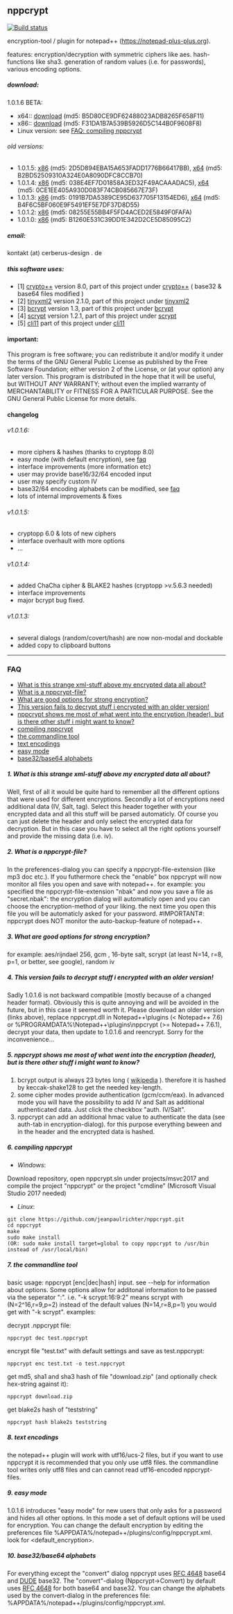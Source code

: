 ## nppcrypt
[![Build status](https://ci.appveyor.com/api/projects/status/x5fsebx1ofk0qync?svg=true)](https://ci.appveyor.com/project/jeanpaulrichter/nppcrypt)

encryption-tool / plugin for notepad++ (https://notepad-plus-plus.org).

features: encryption/decryption with symmetric ciphers like aes. hash-functions like sha3. generation of random values (i.e. for passwords), various encoding options.

##### download:
1.0.1.6 BETA:
* x64:: [download](http://www.cerberus-design.de/nppcrypt_1.0.1.6b_x64.zip) (md5: B5D80CE9DF62488023ADB8265F658F11)
* x86:: [download](http://www.cerberus-design.de/nppcrypt_1.0.1.6b_x86.zip) (md5: F31DA1B7A539B5926D5C144B0F9608F8)
* Linux version: see [FAQ: compiling nppcrypt](#faq_6)
###### old versions:
* 1.0.1.5: [x86](https://github.com/jeanpaulrichter/nppcrypt/releases/download/1.0.1.5/nppcrypt_1.0.1.5_x86.zip) (md5: 2D5D894EBA15A653FADD1776B66417BB), [x64](https://github.com/jeanpaulrichter/nppcrypt/releases/download/1.0.1.5/nppcrypt_1.0.1.5_x64.zip) (md5: B2BD52509310A324E0A8090DFC8CCB70)
* 1.0.1.4: [x86](http://www.cerberus-design.de/nppcrypt_1.0.1.4_x86.zip) (md5: 038E4EF7D01858A3ED32F49ACAAADAC5), [x64](http://www.cerberus-design.de/nppcrypt_1.0.1.4_x64.zip) (md5: 0CE1EE405A930D083F74CB085667E73F)
* 1.0.1.3: [x86](http://www.cerberus-design.de/nppcrypt_1.0.1.3_x86.zip) (md5: 0191B7DA5389CE95D637705F13154ED6), [x64](http://www.cerberus-design.de/nppcrypt_1.0.1.3_x64.zip) (md5: B4F6C5BF060E9F5491EF5E7DF37D8D55)
* 1.0.1.2: [x86](http://www.cerberus-design.de/nppcrypt_1.0.1.2.zip) (md5: 08255E55BB4F5FD4ACED2E5849F0FAFA)
* 1.0.1.0: [x86](http://www.cerberus-design.de/nppcrypt_1.0.1.0.zip) (md5: B1260E531C39DD1E342D2CE5D85095C2)

##### email:
kontakt (at) cerberus-design . de

##### this software uses:

- [1] [crypto++](https://www.cryptopp.com) version 8.0, part of this project under [crypto++](src/cryptopp) ( base32 & base64 files modified )
- [2] [tinyxml2](http://www.grinninglizard.com/tinyxml2) version 2.1.0, part of this project under [tinyxml2](src/tinyxml2)
- [3] [bcrypt](http://www.openwall.com/crypt/) version 1.3, part of this project under [bcrypt](src/bcrypt)
- [4] [scrypt](https://www.tarsnap.com/scrypt.html) version 1.2.1, part of this project under [scrypt](src/scrypt)
- [5] [cli11](https://github.com/CLIUtils/CLI11)  part of this project under [cli11](src/cli11)

#### important:
This program is free software; you can redistribute it and/or modify it under the terms of the GNU General Public License as published by the Free Software Foundation; either version 2 of the License, or (at your option) any later version. This program is distributed in the hope that it will be useful, but WITHOUT ANY WARRANTY; without even the implied warranty of MERCHANTABILITY or FITNESS FOR A PARTICULAR PURPOSE. See the GNU General Public License for more details.

#### changelog
###### v1.0.1.6:
- more ciphers & hashes (thanks to cryptopp 8.0)
- easy mode (with default encryption), see [faq](#faq_9)
- interface improvements (more information etc)
- user may provide base16/32/64 encoded input
- user may specify custom IV
- base32/64 encoding alphabets can be modified, see [faq](#faq_10)
- lots of internal improvements & fixes
###### v1.0.1.5:
- cryptopp 6.0 & lots of new ciphers
- interface overhault with more options
- ...
###### v1.0.1.4:
 - added ChaCha cipher & BLAKE2 hashes (cryptopp >v.5.6.3 needed)
 - interface improvements
 - major bcrypt bug fixed.
###### v1.0.1.3:
 - several dialogs (random/covert/hash) are now non-modal and dockable
 - added copy to clipboard buttons


----------
### FAQ


  - [What is this strange xml-stuff above my encrypted data all about?](#faq_1)
  - [What is a nppcrypt-file?](#faq_2)
  - [What are good options for strong encryption?](#faq_3)
  - [This version fails to decrypt stuff i encrypted with an older version!](#faq_4)
  - [nppcrypt shows me most of what went into the encryption (header), but is there other stuff i might want to know?](#faq_5)
  - [compiling nppcrypt](#faq_6)
  - [the commandline tool](#faq_7)
  - [text encodings](#faq_8)
  - [easy mode](#faq_9)
  - [base32/base64 alphabets](#faq_10)


##### <a name="faq_1"></a> 1. What is this strange xml-stuff above my encrypted data all about?
Well, first of all it would be quite hard to remember all the different options that were used for different encryptions. Secondly a lot of encryptions need additional data (IV, Salt, tag). Select this header together with your encrypted data and all this stuff will be parsed automaticly. Of course you can just delete the header and only select the encrypted data for decryption. But in this case you have to select all the right options yourself and provide the missing data (i.e. iv).

##### <a name="faq_2"></a>2. What is a nppcrypt-file?
In the preferences-dialog you can specify a nppcrypt-file-extension (like mp3 doc etc.). If you futhermore check the "enable" box nppcrypt will now monitor all files you open and save with notepad++. for example: you specified the nppcrypt-file-extension "nbak" and now you save a file as "secret.nbak": the encryption dialog will automaticly open and you 
can choose the encryption-method of your liking. the next time you open this file you will be automaticly asked for your password. #IMPORTANT#: nppcrypt does NOT monitor the auto-backup-feature of notepad++.

##### <a name="faq_3"></a>3. What are good options for strong encryption?
for example: aes/rijndael 256, gcm , 16-byte salt, scrypt (at least N=14, r=8, p=1, or better, see google), random iv

##### <a name="faq_4"></a>4. This version fails to decrypt stuff i encrypted with an older version!
Sadly 1.0.1.6 is not backward compatible (mostly because of a changed header format). Obviously this is quite annoying and will be avoided in the future, but in this case it seemed worth it. Please download an older version (links above), replace nppcrypt.dll in Notepad++\plugins (< Notepad++ 7.6) or %PROGRAMDATA%\Notepad++\plugins\nppcrypt (>= Notepad++ 7.6.1), decrypt your data, then update to 1.0.1.6 and reencrypt. Sorry for the inconvenience...

##### <a name="faq_5"></a>5. nppcrypt shows me most of what went into the encryption (header), but is there other stuff i might want to know?
1) bcrypt output is always 23 bytes long ( [wikipedia](https://en.wikipedia.org/wiki/Bcrypt) ). therefore it is hashed by keccak-shake128 to get the needed key-length.
2) some cipher modes provide authentication (gcm/ccm/eax). In advanced mode you will have the possibility to add IV and Salt as additional authenticated data. Just click the checkbox "auth. IV/Salt".
3) nppcrypt can add an additional hmac value to authenticate the data (see auth-tab in encryption-dialog). for this purpose everything beween <nppcrypt> and </nppcrypt> in the header and the encrypted data is hashed.

##### <a name="faq_6"></a>6. compiling nppcrypt
- *Windows*: 

Download repository, open nppcrypt.sln under projects/msvc2017 and compile the project "nppcrypt" or the project "cmdline" (Microsoft Visual Studio 2017 needed)


- *Linux*:
```
git clone https://github.com/jeanpaulrichter/nppcrypt.git
cd nppcrypt
make
sudo make install
(OR: sudo make install target=global to copy nppcrypt to /usr/bin instead of /usr/local/bin)
```

##### <a name="faq_7"></a>7. the commandline tool
basic usage: nppcrypt [enc|dec|hash] input. see --help for information about options. Some options allow for additonal information to be passed via the seperator ":". i.e. "-k scrypt:16:9:2" means scrypt with (N=2^16,r=9,p=2) instead of the default values (N=14,r=8,p=1) you would get with "-k scrypt".
examples:

decrypt .nppcrypt file:
```
nppcrypt dec test.nppcrypt
```
encrypt file "test.txt" with default settings and save as test.nppcrypt:
```
nppcrypt enc test.txt -o test.nppcrypt 
```
get md5, sha1 and sha3 hash of file "download.zip" (and optionally check hex-string against it):
```
nppcrypt download.zip
```
get blake2s hash of "teststring"
```
nppcrypt hash blake2s teststring
```

##### <a name="faq_8"></a>8. text encodings
the notepad++ plugin will work with utf16/ucs-2 files, but if you want to use nppcrypt it is recommended that you only use utf8 files. the commandline tool writes only utf8 files and can cannot read utf16-encoded nppcrypt-files.

##### <a name="faq_9"></a>9. easy mode
1.0.1.6 introduces "easy mode" for new users that only asks for a password and hides all other options. In this mode a set of default options will be used for encryption. You can change the default encryption by editing the preferences file %APPDATA%/notepad++/plugins/config/nppcrypt.xml. look for <default_encryption>.

##### <a name="faq_10"></a>10. base32/base64 alphabets
For everything except the "convert" dialog nppcrypt uses [RFC 4648](https://tools.ietf.org/html/rfc4648) base64 and [DUDE](http://www.ietf.org/proceedings/51/I-D/draft-ietf-idn-dude-02.txt) base32. The "convert"-dialog (Nppcrypt->Convert) by default uses [RFC 4648](https://tools.ietf.org/html/rfc4648) for both base64 and base32. You can change the alphabets used by the convert-dialog in the preferences file: %APPDATA%/notepad++/plugins/config/nppcrypt.xml.